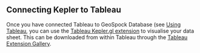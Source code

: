 ## Connecting Kepler to Tableau

Once you have connected Tableau to GeoSpock Database (see [Using Tableau](https://docs.geospock.com/Content/tools/usingTableau.htm), you can use the [Tableau Kepler.gl extension](https://github.com/keplergl/kepler.gl-tableau/tree/master/docs) to visualise your data sheet. This can be downloaded from within Tableau through the [Tableau Extension Gallery](https://extensiongallery.tableau.com/).
